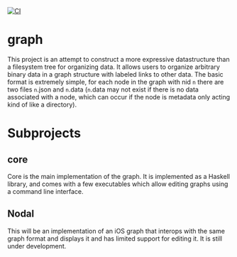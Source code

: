 [![CI](https://github.com/lehmacdj/graph/actions/workflows/ci.yml/badge.svg)](https://github.com/lehmacdj/graph/actions/workflows/ci.yml)

# graph
This project is an attempt to construct a more expressive datastructure than a filesystem tree for organizing data. It allows users to organize arbitrary binary data in a graph structure with labeled links to other data. The basic format is extremely simple, for each node in the graph with nid `n` there are two files `n`.json and `n`.data (`n`.data may not exist if there is no data associated with a node, which can occur if the node is metadata only acting kind of like a directory).

# Subprojects

## core
Core is the main implementation of the graph. It is implemented as a Haskell library, and comes with a few executables which allow editing graphs using a command line interface.

## Nodal
This will be an implementation of an iOS graph that interops with the same graph format and displays it and has limited support for editing it. It is still under development.
